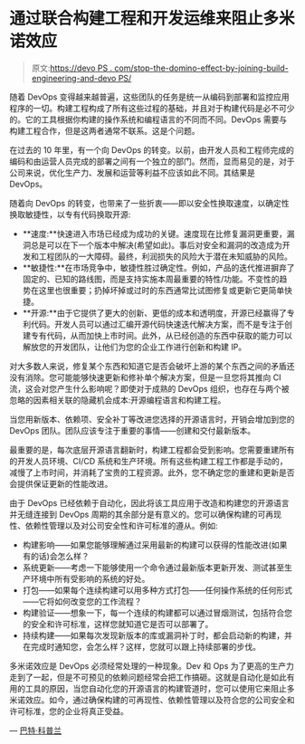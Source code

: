 # 通过联合构建工程和开发运维来阻止多米诺效应

> 原文:[https://devo PS . com/stop-the-domino-effect-by-joining-build-engineering-and-devo PS/](https://devops.com/stop-the-domino-effect-by-joining-build-engineering-and-devops/)

随着 DevOps 变得越来越普遍，这些团队的任务是统一从编码到部署和监控应用程序的一切。构建工程构成了所有这些过程的基础，并且对于构建代码是必不可少的。它的工具根据你构建的操作系统和编程语言的不同而不同。DevOps 需要与构建工程合作，但是这两者通常不联系。这是个问题。

在过去的 10 年里，有一个向 DevOps 的转变。以前，由开发人员和工程师完成的编码和由运营人员完成的部署之间有一个独立的部门。然而，显而易见的是，对于公司来说，优化生产力、发展和运营等利益不应该如此不同。其结果是 DevOps。

随着向 DevOps 的转变，也带来了一些折衷——即以安全性换取速度，以确定性换取敏捷性，以专有代码换取开源:

*   **速度:**快速进入市场已经成为成功的关键。速度现在比修复漏洞更重要，漏洞总是可以在下一个版本中解决(希望如此)。事后对安全和漏洞的改造成为开发和工程团队的一大障碍。最终，利润损失的风险大于潜在未知威胁的风险。
*   **敏捷性:**在市场竞争中，敏捷性胜过确定性。例如，产品的迭代推进摒弃了固定的、已知的路线图，而是支持实施本周最重要的特性/功能。不变性的趋势在这里也很重要；扔掉坏掉或过时的东西通常比试图修复或更新它更简单快捷。
*   **开源:**由于它提供了更大的创新、更低的成本和透明度，开源已经赢得了专利代码。开发人员可以通过汇编开源代码快速迭代解决方案，而不是专注于创建专有代码，从而加快上市时间。此外，从已经创造的东西中获取的能力可以解放您的开发团队，让他们为您的企业工作进行创新和构建 IP。

对大多数人来说，修复某个东西和知道它是否会破坏上游的某个东西之间的矛盾还没有消除。您可能能够快速更新和修补单个解决方案，但是一旦您将其推向 CI 流，这会对您产生什么影响呢？即使对于成熟的 DevOps 组织，也存在与两个被忽略的因素相关联的隐藏机会成本:开源编程语言和构建工程。

当您用新版本、依赖项、安全补丁等改进您选择的开源语言时，开销会增加到您的 DevOps 团队。团队应该专注于重要的事情——创建和交付最新版本。

最重要的是，每次底层开源语言翻新时，构建工程都会受到影响。您需要重建所有的开发人员环境、CI/CD 系统和生产环境。所有这些构建工程工作都是手动的，减慢了上市时间，并消耗了宝贵的工程资源。此外，您不确定您的重建和更新是否会提供保证更新的性能改进。

由于 DevOps 已经依赖于自动化，因此将该工具应用于改造和构建您的开源语言并无缝连接到 DevOps 周期的其余部分是有意义的。您可以确保构建的可再现性、依赖性管理以及对公司安全性和许可标准的遵从。例如:

*   构建影响——如果您能够理解通过采用最新的构建可以获得的性能改进(如果有的话)会怎么样？
*   系统更新——考虑一下能够使用一个命令通过最新版本更新开发、测试甚至生产环境中所有受影响的系统的好处。
*   打包——如果每个连续构建可以用多种方式打包——任何操作系统的任何形式——它将如何改变您的工作流程？
*   构建验证——想象一下，每一个连续的构建都可以通过冒烟测试，包括符合您的安全和许可标准，这样您就知道它是否可以部署了。
*   持续构建——如果每次发现新版本的库或漏洞补丁时，都会启动新的构建，并在完成时通知您，会怎么样？这样，您就可以跟上持续部署的步伐。

多米诺效应是 DevOps 必须经常处理的一种现象。Dev 和 Ops 为了更高的生产力走到了一起，但是不可预见的依赖问题经常会把工作搞砸。这就是自动化是如此有用的工具的原因，当您自动化您的开源语言的构建管道时，您可以使用它来阻止多米诺效应。如今，通过确保构建的可再现性、依赖性管理以及符合您的公司安全和许可标准，您的企业将真正受益。

— [巴特·科普兰](https://devops.com/author/bart-copeland/)